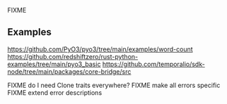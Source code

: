 FIXME


## Examples

https://github.com/PyO3/pyo3/tree/main/examples/word-count
https://github.com/redshiftzero/rust-python-examples/tree/main/pyo3_basic
https://github.com/temporalio/sdk-node/tree/main/packages/core-bridge/src

FIXME do I need Clone traits everywhere?
FIXME make all errors specific
FIXME extend error descriptions
